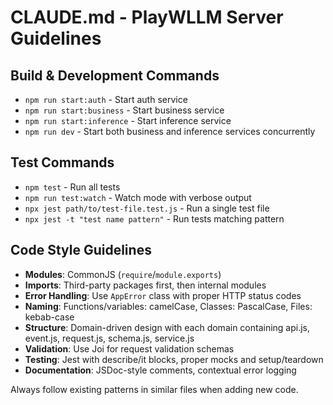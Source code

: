 # CLAUDE.md - PlayWLLM Server Guidelines

## Build & Development Commands
- `npm run start:auth` - Start auth service
- `npm run start:business` - Start business service
- `npm run start:inference` - Start inference service
- `npm run dev` - Start both business and inference services concurrently

## Test Commands
- `npm test` - Run all tests
- `npm run test:watch` - Watch mode with verbose output
- `npx jest path/to/test-file.test.js` - Run a single test file
- `npx jest -t "test name pattern"` - Run tests matching pattern

## Code Style Guidelines
- **Modules**: CommonJS (`require`/`module.exports`)
- **Imports**: Third-party packages first, then internal modules
- **Error Handling**: Use `AppError` class with proper HTTP status codes
- **Naming**: Functions/variables: camelCase, Classes: PascalCase, Files: kebab-case
- **Structure**: Domain-driven design with each domain containing api.js, event.js, request.js, schema.js, service.js
- **Validation**: Use Joi for request validation schemas
- **Testing**: Jest with describe/it blocks, proper mocks and setup/teardown
- **Documentation**: JSDoc-style comments, contextual error logging

Always follow existing patterns in similar files when adding new code.